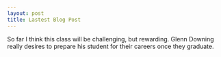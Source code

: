```yaml
---
layout: post
title: Lastest Blog Post
---
```

So far I think this class will be challenging, but rewarding. Glenn Downing really desires to prepare his student for their careers once they graduate.

